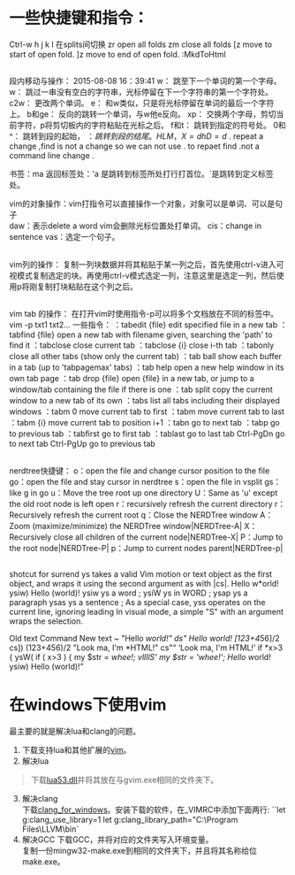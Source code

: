 
# 一些快捷键和指令：
Ctrl-w  h j k l    在splits间切换
zr  open all folds
zm close all folds
[z move to start of open fold.
]z move to end of open fold.
:MkdToHtml   
##  
段内移动与操作： 2015-08-08 16：39:41
w：				   跳至下一个单词的第一个字母。
w：				   跳过一串没有空白的字符串，光标停留在下一个字符串的第一个字符处。
c2w：			   更改两个单词。
e：				   和w类似，只是将光标停留在单词的最后一个字符上。
b和ge：			   反向的跳转一个单词，与w他e反向。
xp：			   交换两个字母，剪切当前字符，p将剪切板内的字符粘贴在光标之后。
f和t：			   跳转到指定的符号处。
0和^：			   跳转到段的起始，
$：	   			   跳转到段的结尾。
%：				   匹配括号。
H  L  M，
X = dh
D = d$
. repeat a change ,find is not a change so we can not use . to repaet find .not a command line change .			

书签：ma
返回标签处：'a 是跳转到标签所处打行打首位。\`是跳转到定义标签处。

vim的对象操作：vim打指令可以直接操作一个对象，对象可以是单词、可以是句子\
				daw：表示delete a word vim会删除光标位置处打单词。
				cis：change in sentence
				vas：选定一个句子。
## 				
vim列的操作：
复制一列块数据并将其粘贴于某一列之后，首先使用ctrl-v进入可视模式复制选定的块。再使用ctrl-v模式选定一列，注意这里是选定一列，然后使用p将刚复制打块粘贴在这个列之后。

## 
vim tab 的操作：
	在打开vim时使用指令-p可以将多个文档放在不同的标签中。vim -p txt1  txt2...
一些指令：
	：tabedit {file}   edit specified file in a new tab
	：tabfind {file}   open a new tab with filename given, searching the 'path' to find it
	：tabclose         close current tab
	：tabclose {i}     close i-th tab
	：tabonly          close all other tabs (show only the current tab)
	：tab ball         show each buffer in a tab (up to 'tabpagemax' tabs)
	：tab help         open a new help window in its own tab page
	：tab drop {file}  open {file} in a new tab, or jump to a window/tab containing the file if there is one
	：tab split        copy the current window to a new tab of its own
	：tabs         list all tabs including their displayed windows
	：tabm 0       move current tab to first
	：tabm         move current tab to last
	：tabm {i}     move current tab to position i+1
	：tabn         go to next tab
	：tabp         go to previous tab
	：tabfirst     go to first tab
	：tablast      go to last tab
	Ctrl-PgDn     go to next tab
	Ctrl-PgUp     go to previous tab

##
nerdtree快捷键：
o：open the file and change cursor position  to the file
go：open the file and stay cursor in nerdtree
s：open the file in vsplit 
gs：like g in go 
u：Move the tree root up one directory
U：Same as 'u' except the old root node is left open
r：recursively refresh the current directory
r：Recursively refresh the current root
q：Close the NERDTree window
A：Zoom (maximize/minimize) the NERDTree window|NERDTree-A|
X：Recursively close all children of the current node|NERDTree-X|
P：Jump to the root node|NERDTree-P|
p：Jump to current nodes parent|NERDTree-p|


##  
shotcut for surrend
ys takes a valid Vim motion or text object as the first object, and wraps
it using the second argument as with |cs|. 
  Hello w*orld!             ysiw)       Hello (world)!
     ysiw  ys a word ;          ysiW ys in WORD ;     ysap ys a paragraph
	 ysas ys a sentence ;
As a special case, yss operates on the current line, ignoring leading
In visual mode, a simple "S" with an argument wraps the selection.

  Old text                  Command     New text ~
  "Hello *world!"           ds"         Hello world!
  [123+4*56]/2              cs])        (123+456)/2
  "Look ma, I'm *HTML!"     cs"<q>      <q>Look ma, I'm HTML!</q>
  if *x>3 {                 ysW(        if ( x>3 ) {
  my $str = *whee!;         vllllS'     my $str = 'whee!';
  Hello w*orld!             ysiw)       Hello (world)!
  
## 



# 在windows下使用vim
最主要的就是解决lua和clang的问题。
1.	下载支持lua和其他扩展的[vim](https://tuxproject.de/projects/vim/)。
2.	解决lua
> 下载[lua53.dll](http://luabinaries.sourceforge.net/download.html)并将其放在与gvim.exe相同的文件夹下。

3.	解决clang           
下载[clang_for_windows](http://llvm.org/releases/download.html)。安装下载的软件，在_VIMRC中添加下面两行: ``let g:clang_use_library=1 let g:clang_library_path="C:\\Program Files\\LLVM\\bin`
4.	解决GCC
下载GCC，并将对应的文件夹写入环境变量。            
复制一份mingw32-make.exe到相同的文件夹下，并且将其名称给位make.exe。
